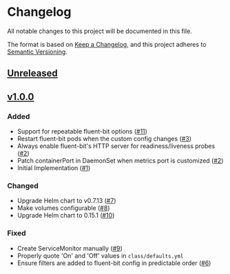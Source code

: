 # Changelog
All notable changes to this project will be documented in this file.

The format is based on [Keep a Changelog](https://keepachangelog.com/en/1.0.0/),
and this project adheres to [Semantic Versioning](https://semver.org/spec/v2.0.0.html).

## [Unreleased]

## [v1.0.0]
### Added

- Support for repeatable fluent-bit options ([#11])
- Restart fluent-bit pods when the custom config changes ([#3])
- Always enable fluent-bit's HTTP server for readiness/liveness probes ([#2])
- Patch containerPort in DaemonSet when metrics port is customized ([#2])
- Initial Implementation ([#1])

### Changed

- Upgrade Helm chart to v0.7.13 ([#7])
- Make volumes configurable ([#8])
- Upgrade Helm chart to 0.15.1 ([#10])

### Fixed

- Create ServiceMonitor manually ([#9])
- Properly quote 'On' and 'Off' values in `class/defaults.yml`
- Ensure filters are added to fluent-bit config in predictable order ([#6])

[Unreleased]: https://github.com/projectsyn/component-fluentbit/compare/v1.0.0...HEAD
[v1.0.0]: https://github.com/projectsyn/component-fluentbit/releases/tag/v1.0.0

[#1]: https://github.com/projectsyn/component-fluentbit/pull/1
[#2]: https://github.com/projectsyn/component-fluentbit/pull/2
[#3]: https://github.com/projectsyn/component-fluentbit/pull/3
[#6]: https://github.com/projectsyn/component-fluentbit/pull/6
[#7]: https://github.com/projectsyn/component-fluentbit/pull/7
[#8]: https://github.com/projectsyn/component-fluentbit/pull/8
[#9]: https://github.com/projectsyn/component-fluentbit/pull/9
[#10]: https://github.com/projectsyn/component-fluentbit/pull/10
[#11]: https://github.com/projectsyn/component-fluentbit/pull/11
